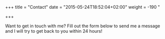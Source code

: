 +++ 
title = "Contact"
date = "2015-05-24T18:52:04+02:00" 
weight = -190
"

+++

Want to get in touch with me? Fill out the form below to send me a message and I will try to get back to you within 24 hours!